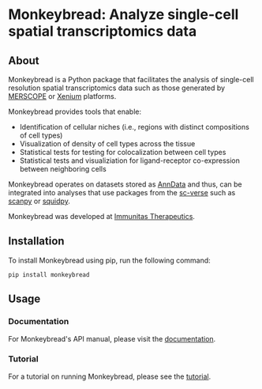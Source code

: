 # Monkeybread: Analyze single-cell spatial transcriptomics data

## About

Monkeybread is a Python package that facilitates the analysis of single-cell resolution spatial transcriptomics data such as those generated by [MERSCOPE](https://vizgen.com/?gclid=CjwKCAjwivemBhBhEiwAJxNWN_NME_aGNx1gyfe2ToEYrY3LT35kHPrd5g042aIZVTsUqz3kdgXmQhoCWn4QAvD_BwE) or [Xenium](https://www.10xgenomics.com/platforms/xenium) platforms.

Monkeybread provides tools that enable:
* Identification of cellular niches (i.e., regions with distinct compositions of cell types)
* Visualization of density of cell types across the tissue
* Statistical tests for testing for colocalization between cell types
* Statistical tests and visualiziation for ligand-receptor co-expression between neighboring cells

Monkeybread operates on datasets stored as [AnnData](https://anndata.readthedocs.io/en/latest/) and thus, can be integrated into analyses that use packages from the [sc-verse](https://scverse.org/) such as [scanpy](https://scanpy.readthedocs.io/en/latest/) or [squidpy](https://squidpy.readthedocs.io/en/stable/).

Monkeybread was developed at [Immunitas Therapeutics](https://www.immunitastx.com/). 

## Installation

To install Monkeybread using pip, run the following command:

`pip install monkeybread`

## Usage

### Documentation

For Monkeybread's API manual, please visit the [documentation](https://monkeybread.readthedocs.io/en/latest/index.html).

### Tutorial

For a tutorial on running Monkeybread, please see the [tutorial](https://monkeybread.readthedocs.io/en/latest/notebooks/tutorial.html).
